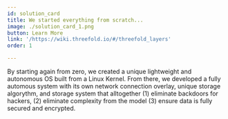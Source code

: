 ```yaml
---
id: solution_card
title: We started everything from scratch...
image: ./solution_card_1.png
button: Learn More
link: '/https://wiki.threefold.io/#/threefold_layers'
order: 1

---
```

By starting again from zero, we created a unique lightweight and autonomous OS built from a Linux Kernel. From there, we developed a fully automous system with its own network connection overlay, unique storage algorythm, and storage system that alltogether (1) eliminate backdoors for hackers, (2) eliminate complexity from the model (3) ensure data is fully secured and encrypted.
